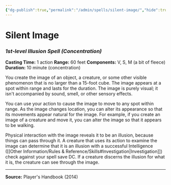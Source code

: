 ```yaml
---
{"dg-publish":true,"permalink":"/admin/spells/silent-image/","hide":true,"updated":"2025-08-11T11:53:31.082+01:00"}
---
```


# Silent Image
### *1st-level Illusion Spell* *(Concentration)*
**Casting Time:** 1 action
**Range:** 60 feet
**Components:** V, S, M (a bit of fleece)
**Duration:** 10 minute (concentration)

You create the image of an object, a creature, or some other visible phenomenon that is no larger than a 15-foot cube. The image appears at a spot within range and lasts for the duration. The image is purely visual; it isn't accompanied by sound, smell, or other sensory effects.

You can use your action to cause the image to move to any spot within range. As the image changes location, you can alter its appearance so that its movements appear natural for the image. For example, if you create an image of a creature and move it, you can alter the image so that it appears to be walking.

Physical interaction with the image reveals it to be an illusion, because things can pass through it. A creature that uses its action to examine the image can determine that it is an illusion with a successful Intelligence ([[Other Information/Rules & Reference/Skills#Investigation\|Investigation]]) check against your spell save DC. If a creature discerns the illusion for what it is, the creature can see through the image.

---
**Source:** Player's Handbook (2014)